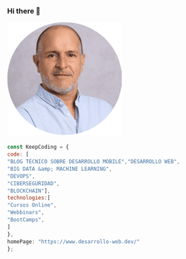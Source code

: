 
### Hi there 👋


![This is me](https://github.com/frankper2001/frankper2001/blob/main/FotoCarnetCircular2%20(1).png)
```javascript
const KeepCoding = {
code: [
"BLOG TÉCNICO SOBRE DESARROLLO MOBILE","DESARROLLO WEB",
"BIG DATA &amp; MACHINE LEARNING",
"DEVOPS",
"CIBERSEGURIDAD",
"BLOCKCHAIN"],
technologies:[
"Cursos Online",
"Webbinars",
"BootCamps",
]
},
homePage: "https://www.desarrollo-web.dev/"
};
``````
